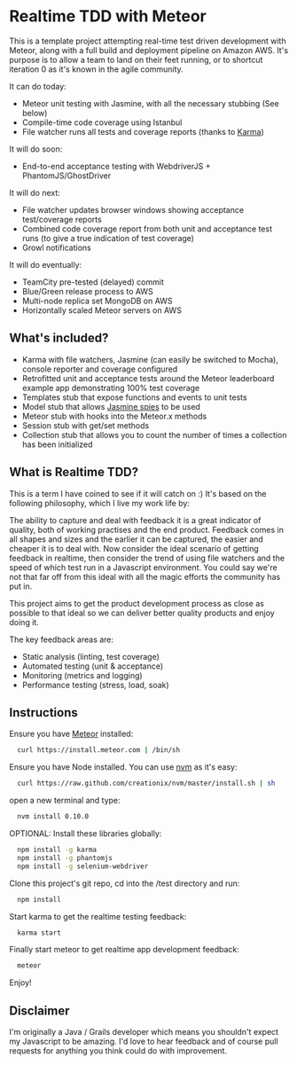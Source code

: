 Realtime TDD with Meteor
========================
This is a template project attempting real-time test driven development with Meteor, along with a full build and
deployment pipeline on Amazon AWS. It's purpose is to allow a team to land on their feet running, or to shortcut
iteration 0 as it's known in the agile community.

It can do today:
* Meteor unit testing with Jasmine, with all the necessary stubbing (See below)
* Compile-time code coverage using Istanbul
* File watcher runs all tests and coverage reports (thanks to [Karma](http://karma-runner.github.com/))

It will do soon:
* End-to-end acceptance testing with WebdriverJS + PhantomJS/GhostDriver

It will do next:
* File watcher updates browser windows showing acceptance test/coverage reports
* Combined code coverage report from both unit and acceptance test runs (to give a true indication of test coverage)
* Growl notifications

It will do eventually:
* TeamCity pre-tested (delayed) commit
* Blue/Green release process to AWS
* Multi-node replica set MongoDB on AWS
* Horizontally scaled Meteor servers on AWS

What's included?
----------------
* Karma with file watchers, Jasmine (can easily be switched to Mocha), console reporter and coverage configured
* Retrofitted unit and acceptance tests around the Meteor leaderboard example app demonstrating 100% test coverage
* Templates stub that expose functions and events to unit tests
* Model stub that allows [Jasmine spies](https://github.com/pivotal/jasmine/wiki/Spies) to be used
* Meteor stub with hooks into the Meteor.x methods
* Session stub with get/set methods
* Collection stub that allows you to count the number of times a collection has been initialized

What is Realtime TDD?
---------------------
This is a term I have coined to see if it will catch on :) It's based on the following philosophy, which I live my work
life by:

The ability to capture and deal with feedback it is a great indicator of quality, both of working practises and the end
product. Feedback comes in all shapes and sizes and the earlier it can be captured, the easier and cheaper it is to deal
with. Now consider the ideal scenario of getting feedback in realtime, then consider the trend of using file watchers
and the speed of which test run in a Javascript environment. You could say we're not that far off from this ideal with
all the magic efforts the community has put in.

This project aims to get the product development process as close as possible to that ideal so we can deliver better
quality products and enjoy doing it.

The key feedback areas are:
* Static analysis (linting, test coverage)
* Automated testing (unit & acceptance)
* Monitoring (metrics and logging)
* Performance testing (stress, load, soak)

Instructions
------------
Ensure you have [Meteor](http://meteor.com) installed:
```bash
  curl https://install.meteor.com | /bin/sh
```

Ensure you have Node installed. You can use [nvm](https://github.com/creationix/nvm) as it's easy:
```bash
  curl https://raw.github.com/creationix/nvm/master/install.sh | sh
```
open a new terminal and type:
```bash
  nvm install 0.10.0
```

OPTIONAL: Install these libraries globally:
```bash
  npm install -g karma
  npm install -g phantomjs
  npm install -g selenium-webdriver
```

Clone this project's git repo, cd into the /test directory and run:
```bash
  npm install
```

Start karma to get the realtime testing feedback:
```bash
  karma start
```

Finally start meteor to get realtime app development feedback:
```bash
  meteor
```

Enjoy!

Disclaimer
----------
I'm originally a Java / Grails developer which means you shouldn't expect my Javascript to be amazing. I'd love to hear
feedback and of course pull requests for anything you think could do with improvement.
